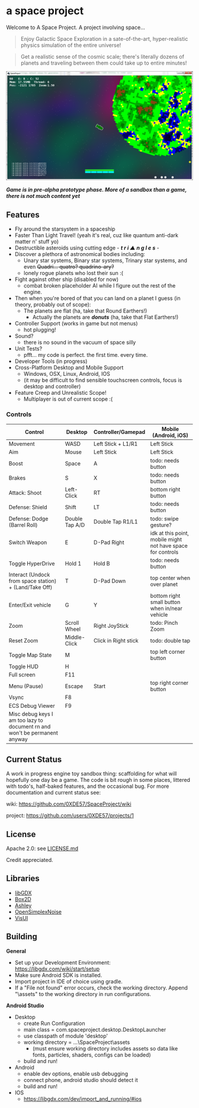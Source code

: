 # a space project
Welcome to A Space Project. A project involving space...
> Enjoy Galactic Space Exploration in a sate-of-the-art, hyper-realistic physics simulation of the entire universe!

> Get a realistic sense of the cosmic scale; there's literally dozens of planets and traveling between them could take up to entire minutes!

![screenshot](/Capture.PNG?raw=true)

***Game is in pre-alpha prototype phase. More of a sandbox than a game, there is not much content yet***

## Features
* Fly around the starsystem in a spaceship
* Faster Than Light Travel! (yeah it's real, cuz like quantum anti-dark matter n' stuff yo)
* Destructible asteroids using cutting edge - ***t r i ▲ n g l e s*** -
* Discover a plethora of astronomical bodies including:
    * Unary star systems, Binary star systems, Trinary star systems, and even ~~Quadri... quatro? quadrino-ary?~~
    * lonely rogue planets who lost their sun :(
* Fight against other ship (disabled for now)
  * combat broken placeholder AI while I figure out the rest of the engine.
* Then when you're bored of that you can land on a planet I guess (in theory, probably out of scope):
   * The planets are flat (ha, take that Round Earthers!)
      * Actually the planets are ***donuts*** (ha, take that Flat Earthers!)
* Controller Support (works in game but not menus)
   * hot plugging!
* Sound?
  * there is no sound in the vacuum of space silly
* Unit Tests?
   * pfft... my code is perfect. the first time. every time.
* Developer Tools (in progress)
* Cross-Platform Desktop and Mobile Support
  * Windows, OSX, Linux, Android, IOS
  * (it may be difficult to find sensible touchscreen controls, focus is desktop and controller)
* Feature Creep and Unrealistic Scope!
   * Multiplayer is out of current scope :(


### Controls
| Control                        | Desktop       | Controller/Gamepad    | Mobile (Android, iOS)                   |
|------------------------------- | ------------  | ------------------    | ----------------------------------------|
| Movement                       | WASD          | Left Stick + L1/R1    | Left Stick                              |
| Aim                            | Mouse         | Left Stick            | Left Stick                              |
| Boost                          | Space         | A                     | todo: needs button                      |
| Brakes                         | S             | X                     | todo: needs button                      |
| Attack: Shoot                  | Left-Click    | RT                    | bottom right button                     |
| Defense: Shield                | Shift         | LT                    | todo: needs button                      |
| Defense: Dodge (Barrel Roll)   | Double Tap A/D | Double Tap R1/L1     | todo: swipe gesture?                    |
| Switch Weapon                  | E             | D-Pad Right           | idk at this point, mobile might not have space for controls
| Toggle HyperDrive              | Hold 1        | Hold B                | todo: needs button                      |
| Interact (Undock from space station) + (Land/Take Off) | T             | D-Pad Down            | top center when over planet |
| Enter/Exit vehicle             | G             | Y                     | bottom right small button when in/near vehicle |
| Zoom                           | Scroll Wheel  | Right JoyStick        | todo: Pinch Zoom                        |
| Reset Zoom                     | Middle-Click  | Click in Right stick  | todo: double tap                        |
| Toggle Map State               | M             |                       | top left corner button                  |
| Toggle HUD                     | H             |                       |                                         |
| Full screen                    | F11           |                       |                                         |
| Menu (Pause)                   | Escape        | Start                 | top right corner button                 |
| Vsync                          | F8            |                       |                                         |
| ECS Debug Viewer               | F9            |                       |                                         |
| Misc debug keys I am too lazy to document rn and won't be permanent anyway |                                     |


## Current Status
A work in progress engine toy sandbox thing: scaffolding for what will hopefully one day be a game.
The code is bit rough in some places, littered with todo's, half-baked features, and the occasional bug.
For more documentation and current status see:

wiki: https://github.com/0XDE57/SpaceProject/wiki

project: https://github.com/users/0XDE57/projects/1


## License
Apache 2.0: see [LICENSE.md](/LICENSE.md)

Credit appreciated.


## Libraries
- [libGDX](https://github.com/libgdx/libgdx)
- [Box2D](https://box2d.org/)
- [Ashley](https://github.com/libgdx/ashley/wiki)
- [OpenSimplexNoise](https://gist.github.com/KdotJPG/b1270127455a94ac5d19)
- [VisUI](https://github.com/kotcrab/vis-ui)


## Building
**General**
* Set up your Development Environment: https://libgdx.com/wiki/start/setup
* Make sure Android SDK is installed.
* Import project in IDE of choice using gradle.
* If a "File not found" error occurs, check the working directory. Append "\assets" to the working directory in run configurations.


**Android Studio**
* Desktop
  * create Run Configuration
  * main class = com.spaceproject.desktop.DesktopLauncher
  * use classpath of module 'desktop'
  * working directory = ...\SpaceProject\assets
      * (must ensure working directory includes assets so data like fonts, particles, shaders, configs can be loaded)
  * build and run!
* Android
  * enable dev options, enable usb debugging
  * connect phone, android studio should detect it
  * build and run!
* IOS
  * https://libgdx.com/dev/import_and_running/#ios

